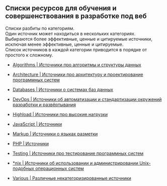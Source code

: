 Списки ресурсов для обучения и совершенствования в разработке под веб
---------------------------------------------------------------------

Списки разбиты по категориям.  
Один источник может находиться в нескольких категориях.  
Выбираются более эффективные, ценные и цитируемые источники,  
исключая менее эффективные, ценные и цитируемые.  
Список источников в каждой категории приводится в порядке от простого к сложному.  

* [Algorithms | Источники про алгоритмы и структуры данных](ALGORITHMS.md)

* [Architecture | Источники про архитектуру и проектирование программных систем](ARCHITECTURE.md)

* [Databases | Источники о системах баз данных](DATABASES.md)

* [DevOps | Источники об автоматизации и стандартизации окружений разработки и развёртывания](DEVOPS.md)

* [Highload | Источники про высокие нагрузки](HIGHLOAD.md)

* [JavaScript | Источники](JAVASCRIPT.md)

* [Markup | Источники о языках разметки](MARKUP.md)

* [PHP | Источники](PHP.md)

* [Testing | Источники про тестирование программных систем](TESTING.md)

* [*nix | Источники об использовании и администрировании Unix-подобных операционных систем](UNIX.md)

* [Various | Различные некатегоризированные источники](VARIOUS.md)
